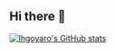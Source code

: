 ## Hi there 👋

<!--
**ihgoyarp/ihgoyarp** is a ✨ _special_ ✨ repository because its `README.md` (this file) appears on your GitHub profile.

Here are some ideas to get you started:

- 🔭 I’m currently working on ...
- 🌱 I’m currently learning ...
- 👯 I’m looking to collaborate on ...
- 🤔 I’m looking for help with ...
- 💬 Ask me about ...
- 📫 How to reach me: ...
- 😄 Pronouns: ...
- ⚡ Fun fact: ...
-->
[![Ihgoyaro's GitHub stats](https://github-readme-stats.vercel.app/api?username=ihgoyarp)](https://github.com/ihgoyarp/github-readme-stats)
